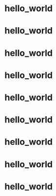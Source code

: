 # hello_world
# hello_world
# hello_world
# hello_world
# hello_world
# hello_world
# hello_world
# hello_world
# hello_world
